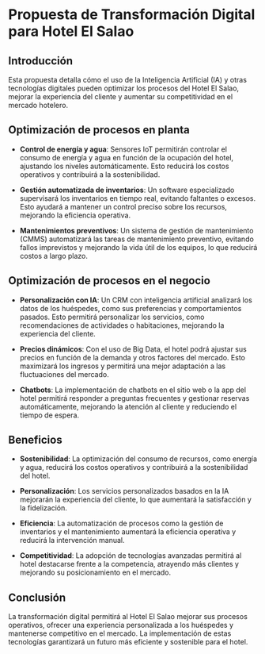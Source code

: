 # Propuesta de Transformación Digital para Hotel El Salao

## Introducción  
Esta propuesta detalla cómo el uso de la Inteligencia Artificial (IA) y otras tecnologías digitales pueden optimizar los procesos del Hotel El Salao, mejorar la experiencia del cliente y aumentar su competitividad en el mercado hotelero.

## Optimización de procesos en planta

- **Control de energía y agua**: Sensores IoT permitirán controlar el consumo de energía y agua en función de la ocupación del hotel, ajustando los niveles automáticamente. Esto reducirá los costos operativos y contribuirá a la sostenibilidad.

- **Gestión automatizada de inventarios**: Un software especializado supervisará los inventarios en tiempo real, evitando faltantes o excesos. Esto ayudará a mantener un control preciso sobre los recursos, mejorando la eficiencia operativa.

- **Mantenimientos preventivos**: Un sistema de gestión de mantenimiento (CMMS) automatizará las tareas de mantenimiento preventivo, evitando fallos imprevistos y mejorando la vida útil de los equipos, lo que reducirá costos a largo plazo.

## Optimización de procesos en el negocio

- **Personalización con IA**: Un CRM con inteligencia artificial analizará los datos de los huéspedes, como sus preferencias y comportamientos pasados. Esto permitirá personalizar los servicios, como recomendaciones de actividades o habitaciones, mejorando la experiencia del cliente.

- **Precios dinámicos**: Con el uso de Big Data, el hotel podrá ajustar sus precios en función de la demanda y otros factores del mercado. Esto maximizará los ingresos y permitirá una mejor adaptación a las fluctuaciones del mercado.

- **Chatbots**: La implementación de chatbots en el sitio web o la app del hotel permitirá responder a preguntas frecuentes y gestionar reservas automáticamente, mejorando la atención al cliente y reduciendo el tiempo de espera.

## Beneficios

- **Sostenibilidad**: La optimización del consumo de recursos, como energía y agua, reducirá los costos operativos y contribuirá a la sostenibilidad del hotel.

- **Personalización**: Los servicios personalizados basados en la IA mejorarán la experiencia del cliente, lo que aumentará la satisfacción y la fidelización.

- **Eficiencia**: La automatización de procesos como la gestión de inventarios y el mantenimiento aumentará la eficiencia operativa y reducirá la intervención manual.

- **Competitividad**: La adopción de tecnologías avanzadas permitirá al hotel destacarse frente a la competencia, atrayendo más clientes y mejorando su posicionamiento en el mercado.

## Conclusión  
La transformación digital permitirá al Hotel El Salao mejorar sus procesos operativos, ofrecer una experiencia personalizada a los huéspedes y mantenerse competitivo en el mercado. La implementación de estas tecnologías garantizará un futuro más eficiente y sostenible para el hotel.
